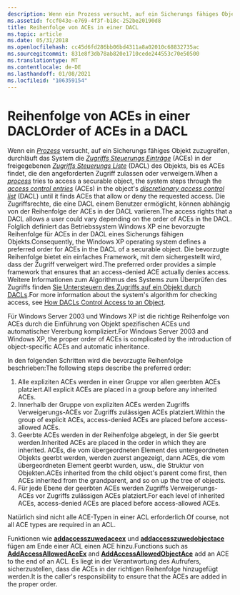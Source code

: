 ```yaml
---
description: Wenn ein Prozess versucht, auf ein Sicherungs fähiges Objekt zuzugreifen, durchläuft das System die Zugriffs Steuerungs Einträge (ACEs) in der Zugriffs Steuerungs Liste für Objekte (DACL), bis es ACEs findet, die den angeforderten Zugriff zulassen oder verweigern.
ms.assetid: fccf043e-e769-4f3f-b18c-252be20190d8
title: Reihenfolge von ACEs in einer DACL
ms.topic: article
ms.date: 05/31/2018
ms.openlocfilehash: cc45d6fd286bb06bd4311a8a02010c68832735ac
ms.sourcegitcommit: 831e8f3db78ab820e1710cede244553c70e50500
ms.translationtype: MT
ms.contentlocale: de-DE
ms.lasthandoff: 01/08/2021
ms.locfileid: "106359154"
---
```

# <a name="order-of-aces-in-a-dacl"></a><span data-ttu-id="2f12e-103">Reihenfolge von ACEs in einer DACL</span><span class="sxs-lookup"><span data-stu-id="2f12e-103">Order of ACEs in a DACL</span></span>

<span data-ttu-id="2f12e-104">Wenn ein [*Prozess*](/windows/desktop/SecGloss/p-gly) versucht, auf ein Sicherungs fähiges Objekt zuzugreifen, durchläuft das System die [*Zugriffs Steuerungs Einträge*](/windows/desktop/SecGloss/a-gly) (ACEs) in der freigegebenen [*Zugriffs Steuerungs Liste*](/windows/desktop/SecGloss/d-gly) (DACL) des Objekts, bis es ACEs findet, die den angeforderten Zugriff zulassen oder verweigern.</span><span class="sxs-lookup"><span data-stu-id="2f12e-104">When a [*process*](/windows/desktop/SecGloss/p-gly) tries to access a securable object, the system steps through the [*access control entries*](/windows/desktop/SecGloss/a-gly) (ACEs) in the object's [*discretionary access control list*](/windows/desktop/SecGloss/d-gly) (DACL) until it finds ACEs that allow or deny the requested access.</span></span> <span data-ttu-id="2f12e-105">Die Zugriffsrechte, die eine DACL einem Benutzer ermöglicht, können abhängig von der Reihenfolge der ACEs in der DACL variieren.</span><span class="sxs-lookup"><span data-stu-id="2f12e-105">The access rights that a DACL allows a user could vary depending on the order of ACEs in the DACL.</span></span> <span data-ttu-id="2f12e-106">Folglich definiert das Betriebssystem Windows XP eine bevorzugte Reihenfolge für ACEs in der DACL eines Sicherungs fähigen Objekts.</span><span class="sxs-lookup"><span data-stu-id="2f12e-106">Consequently, the Windows XP operating system defines a preferred order for ACEs in the DACL of a securable object.</span></span> <span data-ttu-id="2f12e-107">Die bevorzugte Reihenfolge bietet ein einfaches Framework, mit dem sichergestellt wird, dass der Zugriff verweigert wird.</span><span class="sxs-lookup"><span data-stu-id="2f12e-107">The preferred order provides a simple framework that ensures that an access-denied ACE actually denies access.</span></span> <span data-ttu-id="2f12e-108">Weitere Informationen zum Algorithmus des Systems zum Überprüfen des Zugriffs finden [Sie Untersteuern des Zugriffs auf ein Objekt durch DACLs](how-dacls-control-access-to-an-object.md).</span><span class="sxs-lookup"><span data-stu-id="2f12e-108">For more information about the system's algorithm for checking access, see [How DACLs Control Access to an Object](how-dacls-control-access-to-an-object.md).</span></span>

<span data-ttu-id="2f12e-109">Für Windows Server 2003 und Windows XP ist die richtige Reihenfolge von ACEs durch die Einführung von Objekt spezifischen ACEs und automatischer Vererbung kompliziert.</span><span class="sxs-lookup"><span data-stu-id="2f12e-109">For Windows Server 2003 and Windows XP, the proper order of ACEs is complicated by the introduction of object-specific ACEs and automatic inheritance.</span></span>

<span data-ttu-id="2f12e-110">In den folgenden Schritten wird die bevorzugte Reihenfolge beschrieben:</span><span class="sxs-lookup"><span data-stu-id="2f12e-110">The following steps describe the preferred order:</span></span>

1.  <span data-ttu-id="2f12e-111">Alle expliziten ACEs werden in einer Gruppe vor allen geerbten ACEs platziert.</span><span class="sxs-lookup"><span data-stu-id="2f12e-111">All explicit ACEs are placed in a group before any inherited ACEs.</span></span>
2.  <span data-ttu-id="2f12e-112">Innerhalb der Gruppe von expliziten ACEs werden Zugriffs Verweigerungs-ACEs vor Zugriffs zulässigen ACEs platziert.</span><span class="sxs-lookup"><span data-stu-id="2f12e-112">Within the group of explicit ACEs, access-denied ACEs are placed before access-allowed ACEs.</span></span>
3.  <span data-ttu-id="2f12e-113">Geerbte ACEs werden in der Reihenfolge abgelegt, in der Sie geerbt werden.</span><span class="sxs-lookup"><span data-stu-id="2f12e-113">Inherited ACEs are placed in the order in which they are inherited.</span></span> <span data-ttu-id="2f12e-114">ACEs, die vom übergeordneten Element des untergeordneten Objekts geerbt werden, werden zuerst angezeigt, dann ACEs, die vom übergeordneten Element geerbt wurden, usw., die Struktur von Objekten.</span><span class="sxs-lookup"><span data-stu-id="2f12e-114">ACEs inherited from the child object's parent come first, then ACEs inherited from the grandparent, and so on up the tree of objects.</span></span>
4.  <span data-ttu-id="2f12e-115">Für jede Ebene der geerbten ACEs werden Zugriffs Verweigerungs-ACEs vor Zugriffs zulässigen ACEs platziert.</span><span class="sxs-lookup"><span data-stu-id="2f12e-115">For each level of inherited ACEs, access-denied ACEs are placed before access-allowed ACEs.</span></span>

<span data-ttu-id="2f12e-116">Natürlich sind nicht alle ACE-Typen in einer ACL erforderlich.</span><span class="sxs-lookup"><span data-stu-id="2f12e-116">Of course, not all ACE types are required in an ACL.</span></span>

<span data-ttu-id="2f12e-117">Funktionen wie [**addaccesszuwedaceex**](/windows/win32/api/securitybaseapi/nf-securitybaseapi-addaccessallowedaceex) und [**addaccesszuwedobjectace**](/windows/win32/api/securitybaseapi/nf-securitybaseapi-addaccessallowedobjectace) fügen am Ende einer ACL einen ACE hinzu.</span><span class="sxs-lookup"><span data-stu-id="2f12e-117">Functions such as [**AddAccessAllowedAceEx**](/windows/win32/api/securitybaseapi/nf-securitybaseapi-addaccessallowedaceex) and [**AddAccessAllowedObjectAce**](/windows/win32/api/securitybaseapi/nf-securitybaseapi-addaccessallowedobjectace) add an ACE to the end of an ACL.</span></span> <span data-ttu-id="2f12e-118">Es liegt in der Verantwortung des Aufrufers, sicherzustellen, dass die ACEs in der richtigen Reihenfolge hinzugefügt werden.</span><span class="sxs-lookup"><span data-stu-id="2f12e-118">It is the caller's responsibility to ensure that the ACEs are added in the proper order.</span></span>

 

 
